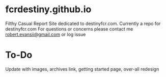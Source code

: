 # fcrdestiny.github.io
Filthy Casual Report
Site dedicated to destinyfcr.com. 
Currently a repo for destinyfcr.com
For questions or concerns please contact me robert.evansii@gmail.com or log issue 

# To-Do
Update with images, archives link, getting started page, over-all redesign
